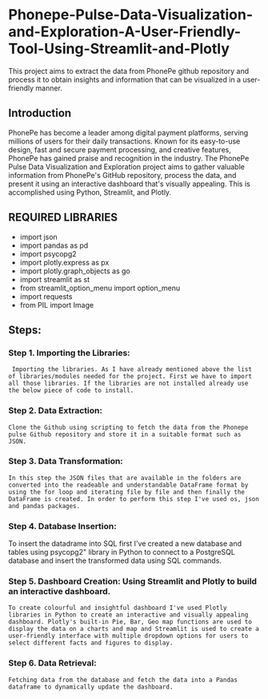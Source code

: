 # Phonepe-Pulse-Data-Visualization-and-Exploration-A-User-Friendly-Tool-Using-Streamlit-and-Plotly
This project aims to extract the data from PhonePe github repository and process it to obtain insights and information that can be visualized in a user-friendly manner.

## Introduction
PhonePe has become a leader among digital payment platforms, serving millions of users for their daily transactions. Known for its easy-to-use design, fast and secure payment processing, and creative features, PhonePe has gained praise and recognition in the industry. The PhonePe Pulse Data Visualization and Exploration project aims to gather valuable information from PhonePe's GitHub repository, process the data, and present it using an interactive dashboard that's visually appealing. This is accomplished using Python, Streamlit, and Plotly.

## REQUIRED LIBRARIES

+ import json
+ import pandas as pd
+ import psycopg2
+ import plotly.express as px
+ import plotly.graph_objects as go
+ import streamlit as st
+ from streamlit_option_menu import option_menu
+ import requests
+ from PIL import Image

## Steps:

### Step 1. Importing the Libraries:
     Importing the libraries. As I have already mentioned above the list of libraries/modules needed for the project. First we have to import all those libraries. If the libraries are not installed already use the below piece of code to install.

### Step 2. Data Extraction:
    Clone the Github using scripting to fetch the data from the Phonepe pulse Github repository and store it in a suitable format such as JSON.

### Step 3. Data Transformation:
    In this step the JSON files that are available in the folders are converted into the readeable and understandable DataFrame format by using the for loop and iterating file by file and then finally the DataFrame is created. In order to perform this step I've used os, json and pandas packages.
  
### Step 4. Database Insertion:
   To insert the datadrame into SQL first I've created a new database and tables using psycopg2" library in Python to connect to a PostgreSQL database and insert the transformed data using SQL commands.
   
### Step 5. Dashboard Creation: Using Streamlit and Plotly to build an interactive dashboard.
    To create colourful and insightful dashboard I've used Plotly libraries in Python to create an interactive and visually appealing dashboard. Plotly's built-in Pie, Bar, Geo map functions are used to display the data on a charts and map and Streamlit is used to create a user-friendly interface with multiple dropdown options for users to select different facts and figures to display.
   
### Step 6. Data Retrieval: 
    Fetching data from the database and fetch the data into a Pandas dataframe to dynamically update the dashboard.


